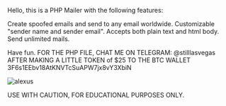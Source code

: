 Hello, this is a PHP Mailer with the following features:

Create spoofed emails and send to any email worldwide.
Customizable "sender name and sender email".
Accepts both plain text and html body.
Send unlimited mails.

Have fun.
FOR THE PHP FILE, CHAT ME ON TELEGRAM: @stilllasvegas
AFTER MAKING A LITTLE TOKEN of $25 TO THE BTC WALLET
3F6s1EEbv18AtKNVTcSuAPW7jx8vY3XbiN

![alexus](https://github.com/stilllasvegas/alexusmailer/assets/137506606/15225c5e-318a-431e-a80b-8cf5a8e6ddd8)


USE WITH CAUTION, FOR EDUCATIONAL PURPOSES ONLY.
